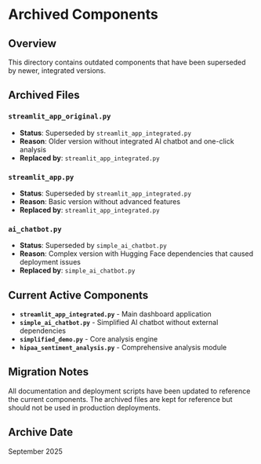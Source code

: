 # Archived Components

## Overview
This directory contains outdated components that have been superseded by newer, integrated versions.

## Archived Files

### `streamlit_app_original.py`
- **Status**: Superseded by `streamlit_app_integrated.py`
- **Reason**: Older version without integrated AI chatbot and one-click analysis
- **Replaced by**: `streamlit_app_integrated.py`

### `streamlit_app.py`
- **Status**: Superseded by `streamlit_app_integrated.py`
- **Reason**: Basic version without advanced features
- **Replaced by**: `streamlit_app_integrated.py`

### `ai_chatbot.py`
- **Status**: Superseded by `simple_ai_chatbot.py`
- **Reason**: Complex version with Hugging Face dependencies that caused deployment issues
- **Replaced by**: `simple_ai_chatbot.py`

## Current Active Components

- **`streamlit_app_integrated.py`** - Main dashboard application
- **`simple_ai_chatbot.py`** - Simplified AI chatbot without external dependencies
- **`simplified_demo.py`** - Core analysis engine
- **`hipaa_sentiment_analysis.py`** - Comprehensive analysis module

## Migration Notes

All documentation and deployment scripts have been updated to reference the current components. The archived files are kept for reference but should not be used in production deployments.

## Archive Date
September 2025
